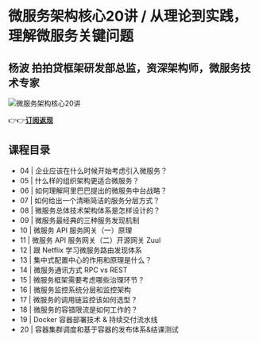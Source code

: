 微服务架构核心20讲 / 从理论到实践，理解微服务关键问题
=============================

杨波 **拍拍贷框架研发部总监，资深架构师，微服务技术专家**
-------------------------------

![微服务架构核心20讲](https://www.geekgay.com/storage/geek/geek_e61760492ee47fe5bac90bbf3cd61b54.jpg)  
  
👉👉[**订阅返现**](http://gk.link/a/117ob "微服务架构核心20讲")  
  
课程目录
----

  
  
- 04 | 企业应该在什么时候开始考虑引入微服务？
- 05 | 什么样的组织架构更适合微服务？
- 06 | 如何理解阿里巴巴提出的微服务中台战略？
- 07 | 如何给出一个清晰简洁的服务分层方式？
- 08 | 微服务总体技术架构体系是怎样设计的？
- 09 | 微服务最经典的三种服务发现机制
- 10 | 微服务 API 服务网关（一）原理
- 11 | 微服务 API 服务网关（二）开源网关 Zuul
- 12 | 跟 Netflix 学习微服务路由发现体系
- 13 | 集中式配置中心的作用和原理是什么？
- 14 | 微服务通讯方式 RPC vs REST
- 15 | 微服务框架需要考虑哪些治理环节？
- 16 | 微服务监控系统分层和监控架构
- 17 | 微服务的调用链监控该如何选型？
- 18 | 微服务的容错限流是如何工作的？
- 19 | Docker 容器部署技术 &amp; 持续交付流水线
- 20 | 容器集群调度和基于容器的发布体系&amp;结课测试